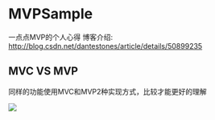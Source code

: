 # MVPSample
一点点MVP的个人心得
博客介绍: http://blog.csdn.net/dantestones/article/details/50899235

## MVC VS MVP
同样的功能使用MVC和MVP2种实现方式，比较才能更好的理解

![](http://img.blog.csdn.net/20160317163144720)

